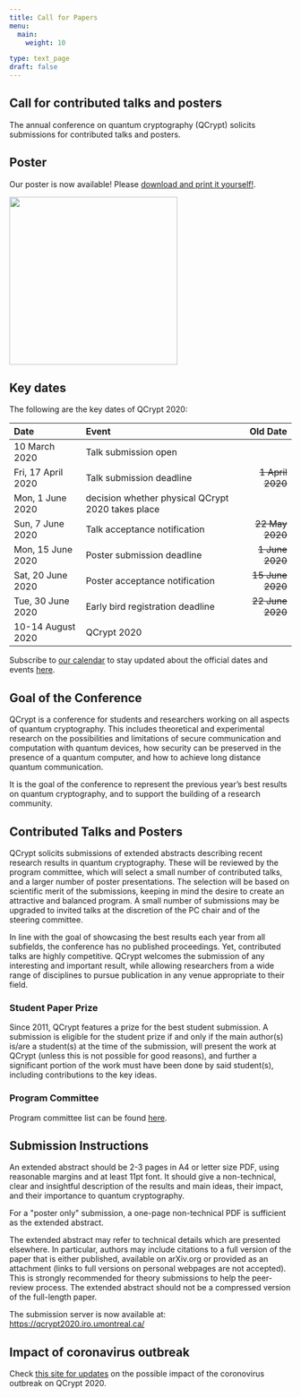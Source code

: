 ```yaml
---
title: Call for Papers
menu:
  main:
    weight: 10

type: text_page
draft: false
---
```



## Call for contributed talks and posters
The annual conference on quantum cryptography (QCrypt) solicits submissions for contributed talks and posters.

## Poster
Our poster is now available! Please <a href="/poster">download and print it yourself!</a>.

<a href="/poster">
  <img height=300 id="dark_bg" src="/images/poster/QCryptPoster.png"/>
</a>


## Key dates
The following are the key dates of QCrypt 2020:

|Date |Event| Old Date|
|:----|:----|----:|
|10 March 2020| Talk submission open||
|Fri, 17 April 2020  |Talk submission deadline|<del>1 April 2020</del>|
|Mon, 1 June 2020 | decision whether physical QCrypt 2020 takes place |
|Sun, 7 June 2020    |Talk acceptance notification|<del>22 May 2020</del>|
|Mon, 15 June 2020|Poster submission deadline|<del>1 June 2020</del>|
|Sat, 20 June 2020| Poster acceptance notification|<del>15 June 2020</del>|
|Tue, 30 June 2020| Early bird registration deadline|<del>22 June 2020</del>|
|10-14 August 2020| QCrypt 2020|

Subscribe to <a href="/speakers/#google-calendar">our calendar</a> to stay updated about the official dates and events <a href="/speakers/#google-calendar">here</a>.

## Goal of the Conference
QCrypt is a conference for students and researchers working on all aspects of quantum cryptography. This includes theoretical and experimental research on the possibilities and limitations of secure communication and computation with quantum devices, how security can be preserved in the presence of a quantum computer, and how to achieve long distance quantum communication.

It is the goal of the conference to represent the previous year’s best results on quantum cryptography, and to support the building of a research community.

## Contributed Talks and Posters
QCrypt solicits submissions of extended abstracts describing recent research results in quantum cryptography. These will be reviewed by the program committee, which will select a small number of contributed talks, and a larger number of poster presentations. The selection will be based on scientific merit of the submissions, keeping in mind the desire to create an attractive and balanced program. A small number of submissions may be upgraded to invited talks at the discretion of the PC chair and of the steering committee.

In line with the goal of showcasing the best results each year from all subfields, the conference has no published proceedings. Yet, contributed talks are highly competitive. QCrypt welcomes the submission of any interesting and important result, while allowing researchers from a wide range of disciplines to pursue publication in any venue appropriate to their field.

### Student Paper Prize
Since 2011, QCrypt features a prize for the best student submission. A submission is eligible for the student prize if and only if the main author(s) is/are a student(s) at the time of the submission, will present the work at QCrypt (unless this is not possible for good reasons), and further a significant portion of the work must have been done by said student(s), including contributions to the key ideas.

### Program Committee
Program committee list can be found <a href="/team/#program-committee">here</a>.

## Submission Instructions
An extended abstract should be 2-3 pages in A4 or letter size PDF, using reasonable margins and at least 11pt font. It should give a non-technical, clear and insightful description of the results and main ideas, their impact, and their importance to quantum cryptography.

For a "poster only" submission, a one-page non-technical PDF is sufficient as the extended abstract.

The extended abstract may refer to technical details which are presented elsewhere. In particular, authors may include citations to a full version of the paper that is either published, available on arXiv.org or provided as an attachment (links to full versions on personal webpages are not accepted). This is strongly recommended for theory submissions to help the peer-review process. The extended abstract should not be a compressed version of the full-length paper.

The submission server is now available at: <a href="https://qcrypt2020.iro.umontreal.ca/" target="_blank">https://qcrypt2020.iro.umontreal.ca/</a>

## Impact of coronavirus outbreak
Check <a href="/corona">this site for updates</a> on the possible impact of the coronovirus outbreak on QCrypt 2020.


<!-- "Poster only" submissions will be accepted after the notification for talks (7th June). For these submissions,  a one-page non-technical PDF is sufficient as the extended abstract. -->


<!-- Extended abstracts should be submitted electronically here using the EasyChair system (if the link doesn’t work, visit https://easychair.org/conferences/?conf=qcrypt2019 directly).
If you are designing a new poster for QCrypt, consider using the following templates:  https://osf.io/8ajqs/
This is simply a suggestion, and if you decide to follow this template, feel free to modify it as you see fit -->
